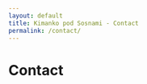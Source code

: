 ```yaml
---
layout: default
title: Kimanko pod Sosnami - Contact
permalink: /contact/
---
```


<h1>Contact</h1>

